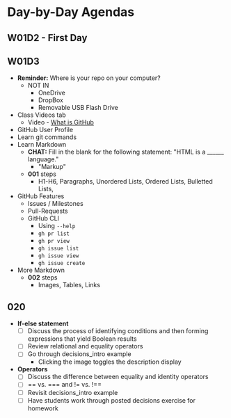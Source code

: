# Day-by-Day Agendas

## W01D2 - First Day

## W01D3

- **Reminder:** Where is your repo on your computer?
  - NOT IN
    - OneDrive
    - DropBox
    - Removable USB Flash Drive
- Class Videos tab
  - Video - [What is GitHub](https://youtu.be/w3jLJU7DT5E)
- GitHub User Profile
- Learn git commands
- Learn Markdown
  - **CHAT:** Fill in the blank for the following statement: "HTML is a ______ language."
    - "Markup"
  - **001** steps
    - H1-H6, Paragraphs, Unordered Lists, Ordered Lists, Bulletted Lists, 
- GitHub Features
  - Issues / Milestones
  - Pull-Requests
  - GitHub CLI
    - Using `--help`
    - `gh pr list`
    - `gh pr view`
    - `gh issue list`
    - `gh issue view`
    - `gh issue create`
- More Markdown
  - **002** steps
    - Images, Tables, Links


## 020

- **If-else statement**
  - [ ] Discuss the process of identifying conditions and then forming expressions that yield Boolean results
  - [ ] Review relational and equality operators
  - [ ] Go through decisions_intro example
    - Clicking the image toggles the description display
- **Operators**
  - [ ] Discuss the difference between equality and identity operators
  - [ ] == vs. === and != vs. !==
  - [ ] Revisit decisions_intro example
  - [ ] Have students work through posted decisions exercise for homework
